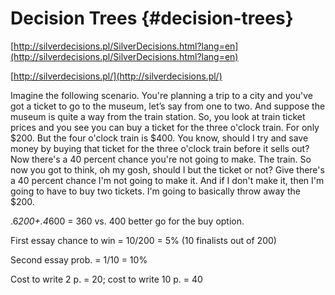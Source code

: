 # Decision Trees {#decision-trees}

[http://silverdecisions.pl/SilverDecisions.html?lang=en](http://silverdecisions.pl/SilverDecisions.html?lang=en)

[http://silverdecisions.pl/](http://silverdecisions.pl/)

Imagine the following scenario. You&#039;re planning a trip to a city and you&#039;ve got a ticket to go to the museum, let’s say from one to two. And suppose the museum is quite a way from the train station. So, you look at train ticket prices and you see you can buy a ticket for the three o&#039;clock train. For only $200\. But the four o&#039;clock train is $400\. You know, should I try and save money by buying that ticket for the three o&#039;clock train before it sells out? Now there&#039;s a 40 percent chance you&#039;re not going to make. The train. So now you got to think, oh my gosh, should I but the ticket or not? Give there&#039;s a 40 percent chance I&#039;m not going to make it. And if I don&#039;t make it, then I&#039;m going to have to buy two tickets. I&#039;m going to basically throw away the $200\.

.6*200+.4*600 = 360 vs. 400 better go for the buy option.

First essay chance to win = 10/200 = 5% (10 finalists out of 200)

Second essay prob. = 1/10 = 10%

Cost to write 2 p. = 20; cost to write 10 p. = 40
